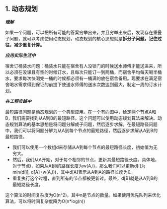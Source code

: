 ## 1. 动态规划

***理解***

如果一个问题，可以把所有可能的答案穷举出来，并且穷举出来后，发现存在重叠子问题，就可以考虑使用动态规划，动态规划的核心思想就是**拆分子问题，记住过往，减少重复计算。** 

***应用实际生活中***

宿舍订桶装水问题：桶装水只能在宿舍有人没锁门的时候送水师傅才能送进来，所以必须在没课且有空的时候订水，且每次只能订一到两桶，而宿舍平均每天喝半桶水，要求每次快喝完一桶的时候都必须有一桶满的放在宿舍备用。现要求在满足宿舍喝水需求得到保证的前提下使送水师傅的送水次数达到最大，制定一周的订水计划。

***在工程实践中***

最短路径问题是动态规划的一个典型应用。在一个有向图中，给定两个节点A和B，我们需要找到从A到B的最短路径。这个问题可以使用动态规划算法来解决。动态规划算法的基本思想是将问题分解成子问题，然后逐步求解。在最短路径问题中，我们可以将问题分解为从A到每个节点的最短路径，然后逐步求解从A到B的最短路径。

* 我们可以使用一个数组d来存储从A到每个节点的最短路径长度，初始值为无穷大。
* 然后，我们从A开始，对于每个相邻的节点，更新其最短路径长度。具体地，对于节点i，如果从A到i的路径长度为w(A,i)，那么我们可以更新d[i]为min(d[i], d[A]+w(A,i))，其中d[A]表示从A到A的路径长度为0。
* 重复执行这个过程，直到所有的节点都被更新过。最终，d[B]就是从A到B的最短路径长度。

这个算法的时间复杂度为O(n^2)，其中n是节点的数量。如果使用优先队列来优化算法，可以将时间复杂度降为O(n*log(n))